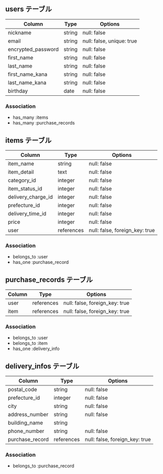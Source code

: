 ## users テーブル 

| Column                   | Type   | Options                   | 
| ------------------       | ------ | -----------               | 
| nickname                 | string | null: false               | 
| email                    | string | null: false, unique: true | 
| encrypted_password       | string | null: false               | 
| first_name               | string | null: false               | 
| last_name                | string | null: false               | 
| first_name_kana          | string | null: false               | 
| last_name_kana           | string | null: false               | 
| birthday                 | date   | null: false               | 


### Association 
- has_many :items 
- has_many :purchase_records 

## items テーブル 

| Column             | Type       | Options                        | 
| ------------------ | ------     | -----------                    | 
| item_name          | string     | null: false                    | 
| item_detail        | text       | null: false                    | 
| category_id        | integer    | null: false                    | 
| item_status_id     | integer    | null: false                    | 
| delivery_charge_id | integer    | null: false                    | 
| prefecture_id      | integer    | null: false                    | 
| delivery_time_id   | integer    | null: false                    | 
| price              | integer    | null: false                    | 
| user               | references | null: false, foreign_key: true | 


### Association 
- belongs_to :user 
- has_one :purchase_record 

## purchase_records テーブル 

| Column           | Type       | Options                        | 
| ---------------- | ------     | -----------                    | 
| user             | references | null: false, foreign_key: true | 
| item             | references | null: false, foreign_key: true | 


### Association 
- belongs_to :user 
- belongs_to :item 
- has_one :delivery_info 

## delivery_infos テーブル 

| Column             | Type       | Options                        | 
| ------------------ | ------     | -----------                    | 
| postal_code        | string     | null: false                    | 
| prefecture_id      | integer    | null: false                    | 
| city               | string     | null: false                    | 
| address_number     | string     | null: false                    | 
| building_name      | string     |                                | 
| phone_number       | string     | null: false                    | 
| purchase_record    | references | null: false, foreign_key: true | 


### Association 
- belongs_to :purchase_record 